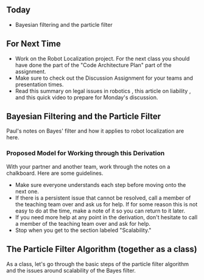 ## Today

* Bayesian filtering and the particle filter

## For Next Time

* Work on the <a-no-proxy href="https://olin.instructure.com/courses/143/assignments/1325">Robot Localization project</a-no-proxy>. For the next class you should have done the part of the "Code Architecture Plan" part of the assignment.
* Make sure to check out the <a-no-proxy href="https://olin.instructure.com/courses/143/assignments/1314"> Discussion Assignment </a-no-proxy> for your teams and presentation times. 
* Read <a-no-proxy href="https://robohub.org/the-legal-issues-of-robotics/"> this summary on legal issues in robotics </a-no-proxy>, <a-no-proxy href="https://www.therobotreport.com/liability-robot-legal-debate/"> this article on liability </a-no-proxy>, and this <a-no-proxy href="https://www.youtube.com/watch?v=DHyUYg8X31c" > quick video </a-no-proxy> to prepare for Monday's discussion. 

## Bayesian Filtering and the Particle Filter
Paul's notes on Bayes' filter and how it applies to robot localization are <a-no-proxy href="https://drive.google.com/file/d/19sKAjnXwNeYJG45RLjHPRsiTbP8TuF7A/view">here</a-no-proxy>.

### Proposed Model for Working through this Derivation
With your partner and another team, work through the notes on a chalkboard.  Here are some guidelines.

* Make sure everyone understands each step before moving onto the next one.
* If there is a persistent issue that cannot be resolved, call a member of the teaching team over and ask us for help.  If for some reason this is not easy to do at the time, make a note of it so you can return to it later.
* If you need more help at any point in the derivation, don't hesitate to call a member of the teaching team over and ask for help.
* Stop when you get to the section labeled "Scalability."


## The Particle Filter Algorithm (together as a class)
As a class, let's go through the basic steps of the particle filter algorithm and the issues around scalability of the Bayes filter.